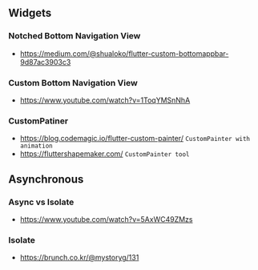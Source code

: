 ## Widgets

### Notched Bottom Navigation View
 - https://medium.com/@shualoko/flutter-custom-bottomappbar-9d87ac3903c3

### Custom Bottom Navigation View
 - https://www.youtube.com/watch?v=1ToqYMSnNhA

### CustomPatiner
 - https://blog.codemagic.io/flutter-custom-painter/ `CustomPainter with animation`
 - https://fluttershapemaker.com/ `CustomPainter tool`

## Asynchronous

### Async vs Isolate
 - https://www.youtube.com/watch?v=5AxWC49ZMzs

### Isolate
 - https://brunch.co.kr/@mystoryg/131


